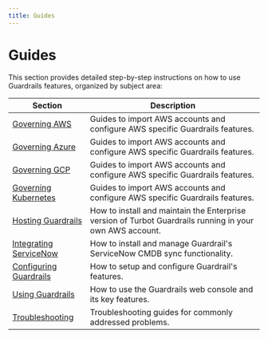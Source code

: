 ```yaml
---
title: Guides
---
```


# Guides

This section provides detailed step-by-step instructions on how to use Guardrails features, organized by subject area:

| Section | Description
| - | -
| [Governing AWS](guides/aws) | Guides to import AWS accounts and configure AWS specific Guardrails features.
| [Governing Azure](guides/azure) | Guides to import AWS accounts and configure AWS specific Guardrails features.
| [Governing GCP](guides/gcp) | Guides to import AWS accounts and configure AWS specific Guardrails features.
| [Governing Kubernetes](guides/kubernetes) | Guides to import AWS accounts and configure AWS specific Guardrails features.
| [Hosting Guardrails](guides/hosting-guardrails) | How to install and maintain the Enterprise version of Turbot Guardrails running in your own AWS account.
| [Integrating ServiceNow](guides/servicenow) | How to install and manage Guardrail's ServiceNow CMDB sync functionality.
| [Configuring Guardrails](guides/configuring-guardrails) | How to setup and configure Guardrail's features.
| [Using Guardrails](guides/using-guardrails) | How to use the Guardrails web console and its key features.
| [Troubleshooting](guides/troubleshooting) | Troubleshooting guides for commonly addressed problems.
